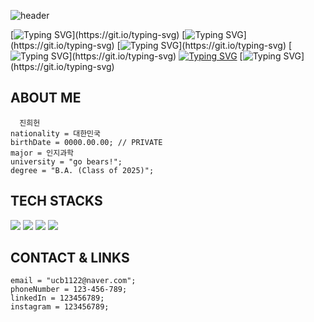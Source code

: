 ![header](https://capsule-render.vercel.app/api?type=blur&height=650&color=0A174E&text=Hi%20there!%20Welcome%20to%20my%20GitHub.&textBg=false&fontColor=F5D042&fontSize=20&fontAlign=50&animation=fadeIn&rotate=0&desc=Heeheon%20Jin&descAlignY=50&descAlign=50&fontAlignY=45&descSize=50&section=header)

[![Typing SVG](https://readme-typing-svg.demolab.com?font=JetBrains+Mono&weight=200&size=15&pause=20000&color=C9D1D9&width=450&height=40&separator=%3C&lines=name+%3D+%22Heeheon+Jin%22;)](https://git.io/typing-svg)
[![Typing SVG](https://readme-typing-svg.demolab.com?font=JetBrains+Mono&weight=200&size=15&pause=20000&color=C9D1D9&width=450&height=40&separator=%3C&lines=nationality+%3D+%22Republic+of+Korea%22;)](https://git.io/typing-svg)
[![Typing SVG](https://readme-typing-svg.demolab.com?font=JetBrains+Mono&weight=200&size=15&pause=20000&color=C9D1D9&width=450&height=40&separator=%3C&lines=birthDate+%3D+00000000;)](https://git.io/typing-svg)
[![Typing SVG](https://readme-typing-svg.demolab.com?font=JetBrains+Mono&weight=200&size=15&pause=20000&color=C9D1D9&width=450&height=40&separator=%3C&lines=major+%3D+%22Cognitive+Science%22;)](https://git.io/typing-svg)
[![Typing SVG](https://readme-typing-svg.demolab.com?font=JetBrains+Mono&weight=200&size=15&pause=20000&color=C9D1D9&width=450&height=40&separator=%3C&lines=university+%3D+%22go+bears!%22;+)](https://git.io/typing-svg)
[![Typing SVG](https://readme-typing-svg.demolab.com?font=JetBrains+Mono&weight=200&size=15&pause=20000&color=C9D1D9&width=450&height=40&separator=%3C&lines=degree+%3D+%22B.A.+(Class+of+2025)%22;)](https://git.io/typing-svg)
  
## ABOUT ME

```
  진희헌
nationality = 대한민국
birthDate = 0000.00.00; // PRIVATE
major = 인지과학
university = "go bears!"; 
degree = "B.A. (Class of 2025)";
```

## TECH STACKS
  <img src="https://img.shields.io/badge/java-007396?style=for-the-badge&logo=java&logoColor=white"> <img src="https://img.shields.io/badge/c++-00599C?style=for-the-badge&logo=c%2B%2B&logoColor=white">
  <img src="https://img.shields.io/badge/python-3776AB?style=for-the-badge&logo=python&logoColor=white">
  <img src="https://img.shields.io/badge/git-F05032?style=for-the-badge&logo=git&logoColor=white">


## CONTACT & LINKS
```
email = "ucb1122@naver.com";
phoneNumber = 123-456-789;
linkedIn = 123456789;
instagram = 123456789;
```
